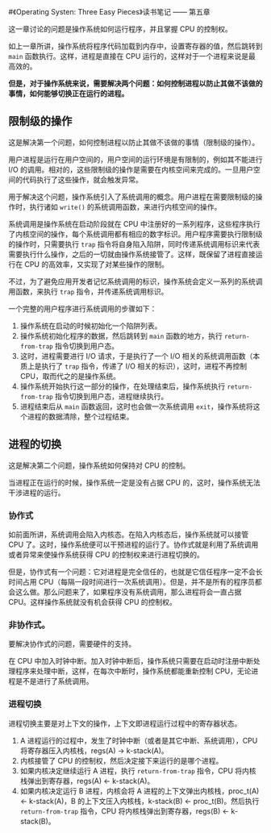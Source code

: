 #《Operating Systen: Three Easy Pieces》读书笔记 —— 第五章

这一章讨论的问题是操作系统如何运行程序，并且掌握 CPU 的控制权。

如上一章所讲，操作系统将程序代码加载到内存中，设置寄存器的值，然后跳转到 `main` 函数执行。这样，进程是直接在 CPU 运行的，这样对于一个进程来说是最高效的。

**但是，对于操作系统来说，需要解决两个问题：如何控制进程以防止其做不该做的事情，如何能够切换正在运行的进程。**

## 限制级的操作

这是解决第一个问题，如何控制进程以防止其做不该做的事情（限制级的操作）。

用户进程是运行在用户空间的，用户空间的运行环境是有限制的，例如其不能进行 I/O 的调用。相对的，这些限制级的操作是需要在内核空间来完成的。一旦用户空间的代码执行了这些操作，就会触发异常。

用于解决这个问题，操作系统引入了系统调用的概念。用户进程在需要限制级的操作时，执行诸如 `write()` 的系统调用函数，来进行内核空间的操作。

系统调用是操作系统在启动阶段就在 CPU 中注册好的一系列程序，这些程序执行了内核空间的操作，每个系统调用都有相应的数字标识。用户程序需要执行限制级的操作时，只需要执行 `trap` 指令将自身陷入陷阱，同时传递系统调用标识来代表需要执行什么操作，之后的一切就由操作系统接管了。这样，既保留了进程直接运行在 CPU 的高效率，又实现了对某些操作的限制。

不过，为了避免应用开发者记忆系统调用的标识，操作系统会定义一系列的系统调用函数，来执行 `trap` 指令，并传递系统调用标识。

一个完整的用户程序进行系统调用的步骤如下：

1. 操作系统在启动的时候初始化一个陷阱列表。
2. 操作系统初始化程序的数据，然后跳转到 `main` 函数的地方，执行 `return-from-trap` 指令切换到用户态。
3. 这时，进程需要进行 I/O 请求，于是执行了一个 I/O 相关的系统调用函数（本质上是执行了 `trap` 指令，传递了 I/O 相关的标识），这时，进程不再控制 CPU，取而代之的是操作系统。
4. 操作系统开始执行这一部分的操作，在处理结束后，操作系统执行 `return-from-trap` 指令切换到用户态，进程继续执行。
5. 进程结束后从 `main` 函数返回，这时也会做一次系统调用 `exit`，操作系统将这个进程的数据清除，整个过程结束。

## 进程的切换

这是解决第二个问题，操作系统如何保持对 CPU 的控制。

当进程正在运行的时候，操作系统一定是没有占据 CPU 的，这时，操作系统无法干涉进程的运行。

### 协作式

如前面所讲，系统调用会陷入内核态。在陷入内核态后，操作系统就可以接管 CPU 了。这时，操作系统便可以干预进程的运行了。协作式就是利用了系统调用或者异常来使操作系统获得 CPU 的控制权来进行进程切换的。

但是，协作式有一个问题：它对进程是完全信任的，也就是它信任程序一定不会长时间占用 CPU（每隔一段时间进行一次系统调用）。但是，并不是所有的程序员都会这么做。那么问题来了，如果程序没有系统调用，那么进程将会一直占据 CPU。这样操作系统就没有机会获得 CPU 的控制权。

### 非协作式。

要解决协作式的问题，需要硬件的支持。

在 CPU 中加入时钟中断。加入时钟中断后，操作系统只需要在启动时注册中断处理程序来处理中断，这样，在每次中断时，操作系统都能重新控制 CPU，无论进程是不是进行了系统调用。

### 进程切换

进程切换主要是对上下文的操作，上下文即进程运行过程中的寄存器状态。

1. A 进程运行的过程中，发生了时钟中断（或者是其它中断、系统调用），CPU 将寄存器压入内核栈，regs(A) -> k-stack(A)。
2. 内核接管了 CPU 的控制权，然后决定接下来运行的是哪个进程。
3. 如果内核决定继续运行 A 进程，执行 `return-from-trap` 指令，CPU 将内核栈弹出到寄存器，regs(A) <- k-stack(A)。
4. 如果内核决定运行 B 进程，内核会将 A 进程的上下文弹出内核栈，proc_t(A) <- k-stack(A)，B 的上下文压入内核栈，k-stack(B) <- proc_t(B)。然后执行 `return-from-trap` 指令，CPU 将内核栈弹出到寄存器，regs(B) <- k-stack(B)。
